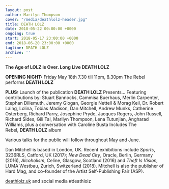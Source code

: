 ```yaml
---
layout: post
author: Marilyn Thompson
cover: "/media/deathlolz-header.jpg"
title: DEATH LOLZ
date: 2018-05-22 00:00:00 +0000
ongoing: true
start: 2018-05-17 23:00:00 +0000
end: 2018-06-20 23:00:00 +0000
tagline: DEATH LOLZ
archive: ''
---
```

**The Age of LOLZ is Over. Long Live DEATH LOLZ**

**OPENING NIGHT:** Friday May 18th 7.30 till 11pm, 8.30pm The Rebel performs **DEATH LOLZ**

**PLUS:** Launch of the publication **DEATH LOLZ** Presents… Featuring contributions by: Stuart Bannocks, Cammisa Buerhaus, Merlin Carpenter, Stephan Dillemuth, Jeremy Glogan, Georgie Nettell & Morag Keil, Dr. Robert Laing, Lolina, Tobias Madison, Dan Mitchell, Andrew Munks, Catherine Osterberg, Richard Parry, Josephine Pryde, Jacques Rogers, John Russell, Richard Sides, Gili Tal, Marilyn Thompson, Lena Tutunjian, Angharad Williams, plus a conversation with Caroline Busta Includes The Rebel, **DEATH LOLZ** album

Various talks for the public will follow throughout May and June.

Dan Mitchell is based in London, UK. Recent exhibitions include _Sports_, 3236RLS, Catford, UK (2017); _New Dead City_, Oracle, Berlin, Germany (2016), _Alcoholism_, Celine, Glasgow, Scotland (2016) and _Theft Is Vision,_ LUMA Westbau, Zurich, Switzerland (2018). Mitchell is also the publisher of Hard Mag, and co-founder of the Artist Self-Publishing Fair (ASP).

[deathlolz.uk](http://deathlolz.uk/) and social media #deathlolz